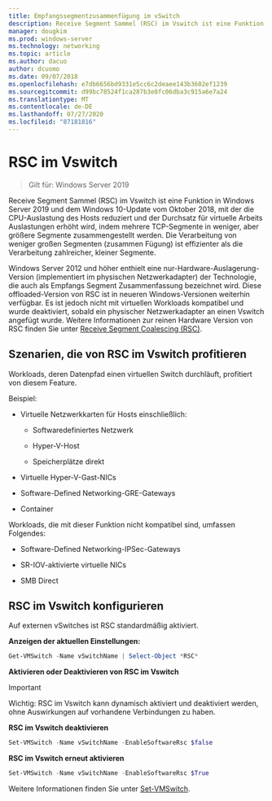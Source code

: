 ```yaml
---
title: Empfangssegmentzusammenfügung im vSwitch
description: Receive Segment Sammel (RSC) im Vswitch ist eine Funktion in Windows Server 2019 und dem Windows 10-Update vom Oktober 2018, mit der die CPU-Auslastung des Hosts reduziert und der Durchsatz für virtuelle Arbeits Auslastungen erhöht wird, indem mehrere TCP-Segmente in weniger, aber größere Segmente zusammengestellt werden. Die Verarbeitung von weniger großen Segmenten (zusammen Fügung) ist effizienter als die Verarbeitung zahlreicher, kleiner Segmente.
manager: dougkim
ms.prod: windows-server
ms.technology: networking
ms.topic: article
ms.author: dacuo
author: dcuomo
ms.date: 09/07/2018
ms.openlocfilehash: e7db6656bd9331e5cc6c2deaee143b3602ef1239
ms.sourcegitcommit: d99bc78524f1ca287b3e8fc06dba3c915a6e7a24
ms.translationtype: MT
ms.contentlocale: de-DE
ms.lasthandoff: 07/27/2020
ms.locfileid: "87181816"
---
```

# <a name="rsc-in-the-vswitch"></a>RSC im Vswitch
>Gilt für: Windows Server 2019

Receive Segment Sammel (RSC) im Vswitch ist eine Funktion in Windows Server 2019 und dem Windows 10-Update vom Oktober 2018, mit der die CPU-Auslastung des Hosts reduziert und der Durchsatz für virtuelle Arbeits Auslastungen erhöht wird, indem mehrere TCP-Segmente in weniger, aber größere Segmente zusammengestellt werden. Die Verarbeitung von weniger großen Segmenten (zusammen Fügung) ist effizienter als die Verarbeitung zahlreicher, kleiner Segmente.

Windows Server 2012 und höher enthielt eine nur-Hardware-Auslagerung-Version (implementiert im physischen Netzwerkadapter) der Technologie, die auch als Empfangs Segment Zusammenfassung bezeichnet wird. Diese offloaded-Version von RSC ist in neueren Windows-Versionen weiterhin verfügbar. Es ist jedoch nicht mit virtuellen Workloads kompatibel und wurde deaktiviert, sobald ein physischer Netzwerkadapter an einen Vswitch angefügt wurde. Weitere Informationen zur reinen Hardware Version von RSC finden Sie unter [Receive Segment Coalescing (RSC)](/previous-versions/windows/it-pro/windows-server-2012-R2-and-2012/hh997024(v=ws.11)).

## <a name="scenarios-that-benefit-from-rsc-in-the-vswitch"></a>Szenarien, die von RSC im Vswitch profitieren

Workloads, deren Datenpfad einen virtuellen Switch durchläuft, profitiert von diesem Feature.

Beispiel:

-   Virtuelle Netzwerkkarten für Hosts einschließlich:

    -   Softwaredefiniertes Netzwerk

    -   Hyper-V-Host

    -   Speicherplätze direkt

-   Virtuelle Hyper-V-Gast-NICs

-   Software-Defined Networking-GRE-Gateways

-   Container

Workloads, die mit dieser Funktion nicht kompatibel sind, umfassen Folgendes:

-   Software-Defined Networking-IPSec-Gateways

-   SR-IOV-aktivierte virtuelle NICs

-   SMB Direct

## <a name="configure-rsc-in-the-vswitch"></a>RSC im Vswitch konfigurieren


Auf externen vSwitches ist RSC standardmäßig aktiviert.

**Anzeigen der aktuellen Einstellungen:**

```PowerShell
Get-VMSwitch -Name vSwitchName | Select-Object *RSC*
```

**Aktivieren oder Deaktivieren von RSC im Vswitch**


>[!IMPORTANT]
>Wichtig: RSC im Vswitch kann dynamisch aktiviert und deaktiviert werden, ohne Auswirkungen auf vorhandene Verbindungen zu haben.


**RSC im Vswitch deaktivieren**

```PowerShell
Set-VMSwitch -Name vSwitchName -EnableSoftwareRsc $false
```

**RSC im Vswitch erneut aktivieren**

```PowerShell
Set-VMSwitch -Name vSwitchName -EnableSoftwareRsc $True
```
Weitere Informationen finden Sie unter [Set-VMSwitch](https://docs.microsoft.com/powershell/module/hyper-v/set-vmswitch?view=win10-ps).
